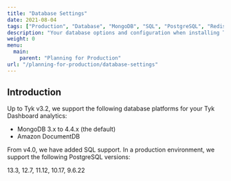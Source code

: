 ```yaml
---
title: "Database Settings"
date: 2021-08-04
tags: ["Production", "Database", "MongoDB", "SQL", "PostgreSQL", "Redis"]
description: "Your database options and configuration when installing Tyk in a production environment"
weight: 0
menu:
  main:
    parent: "Planning for Production"
url: "/planning-for-production/database-settings"
---
```


## Introduction

Up to Tyk v3.2, we support the following database platforms for your Tyk Dashboard analytics:

* MongoDB 3.x to 4.4.x (the default)
* Amazon DocumentDB 

From v4.0, we have added SQL support. In a production environment, we support the following PostgreSQL versions:

13.3, 12.7, 11.12, 10.17, 9.6.22


